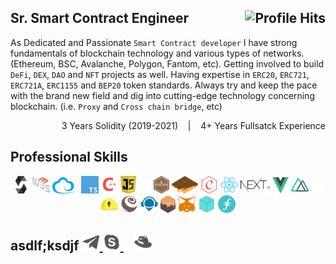 <!-- [![Banner][banner-img]][banner-link] -->

<h2>Sr. Smart Contract Engineer<img align="right" alt="Profile Hits" src="https://komarev.com/ghpvc/?username=aifeelit&style=flat-square"></h2>

<!-- ### I am a Sr. Smart Contract Engineer -->

As Dedicated and Passionate `Smart Contract developer` I have strong fundamentals of blockchain technology and various types of networks. (Ethereum, BSC, Avalanche, Polygon, Fantom, etc). Getting involved to build `DeFi`, `DEX`, `DAO` and `NFT` projects as well. Having expertise in `ERC20`, `ERC721`, `ERC721A`, `ERC1155` and `BEP20` token standards. Always try and keep the pace with the brand new field and dig into cutting-edge technology concerning blockchain.
(i.e. `Proxy` and `Cross chain bridge`, etc)
<p align="right">3 Years Solidity (2019-2021) &nbsp;&nbsp; | &nbsp;&nbsp; 4+ Years Fullsatck Experience</p>


## Professional Skills

<!-- ### Languages | Frameworks, Libraries | Tools -->

<div align="center">
  <img alt="Solidity" src="https://raw.githubusercontent.com/aifeelit/aifeelit/master/Skill/Solidity.png" height="28">
  <img alt="Web3" src="https://raw.githubusercontent.com/aifeelit/aifeelit/master/Skill/Web3.svg" height="28">
  <img alt="Ethers" src="https://raw.githubusercontent.com/aifeelit/aifeelit/master/Skill/Ethers.png" height="26">
  <img alt="Typescript" src="https://raw.githubusercontent.com/aifeelit/aifeelit/master/Skill/TypeScript.svg" height="28">
  <img alt="C++" src="https://raw.githubusercontent.com/aifeelit/aifeelit/master/Skill/C++.png" height="28">
  <img alt="Javascript" src="https://raw.githubusercontent.com/aifeelit/aifeelit/master/Skill/Javascript.svg" height="28">

  <img alt="Hardhat" src="https://raw.githubusercontent.com/aifeelit/aifeelit/master/Skill/Blank.png" height="20">

  <img alt="aaa" src="https://raw.githubusercontent.com/aifeelit/aifeelit/master/Skill/Mocha.png" height="28">
  <img alt="aaa" src="https://raw.githubusercontent.com/aifeelit/aifeelit/master/Skill/Waffle.png" height="28">
  <img alt="aaa" src="https://raw.githubusercontent.com/aifeelit/aifeelit/master/Skill/Chai.png" height="28">
  <img alt="aaa" src="https://raw.githubusercontent.com/aifeelit/aifeelit/master/Skill/React.svg" height="28">
  <img alt="aaa" src="https://raw.githubusercontent.com/aifeelit/aifeelit/master/Skill/Next.js.png" height="28">
  <img alt="aaa" src="https://raw.githubusercontent.com/aifeelit/aifeelit/master/Skill/Vue.js.svg" height="26">
  <img alt="aaa" src="https://raw.githubusercontent.com/aifeelit/aifeelit/master/Skill/Nuxt.js.svg" height="28">

  <img alt="Hardhat" src="https://raw.githubusercontent.com/aifeelit/aifeelit/master/Skill/Blank.png" height="20">

  <img alt="Hardhat" src="https://raw.githubusercontent.com/aifeelit/aifeelit/master/Skill/Hardhat.svg" height="28">
  <img alt="Truffle" src="https://raw.githubusercontent.com/aifeelit/aifeelit/master/Skill/Truffle.svg" height="28">
  <img alt="Remix" src="https://raw.githubusercontent.com/aifeelit/aifeelit/master/Skill/Remix.png" height="28">
  <img alt="Ganache" src="https://raw.githubusercontent.com/aifeelit/aifeelit/master/Skill/Ganache.png" height="28">
  <img alt="Metamask" src="https://raw.githubusercontent.com/aifeelit/aifeelit/master/Skill/Metamask.svg" height="28">
  <img alt="IPFS" src="https://raw.githubusercontent.com/aifeelit/aifeelit/master/Skill/IPFS.svg" height="28">
  <img alt="Filecoin" src="https://raw.githubusercontent.com/aifeelit/aifeelit/master/Skill/Filecoin.png" height="28">
</div>

<h2>asdlf;ksdjf <span align="right">
<!-- <p align="right"> -->
  <a href="https://t.me/hunter0129" target="_blank">
    <img alt="telegram" src="https://raw.githubusercontent.com/aifeelit/aifeelit/master/Contact/telegram.png" height="28"/>
  </a>
  <a href="https://join.skype.com/invite/D2VAg8BG65ku" target="_blank">
    <img alt="skype" src="https://raw.githubusercontent.com/aifeelit/aifeelit/master/Contact/skype.png" height="28" />
  </a>
  
  <img alt="Hardhat" src="https://raw.githubusercontent.com/aifeelit/aifeelit/master/Skill/Blank.png" height="12">

  <a href="https://github.com/aifeelit" target="_blank">
    <img alt="skype" src="https://raw.githubusercontent.com/aifeelit/aifeelit/master/Contact/website.png" height="28" />
  </a>
</p>
<!-- </span> -->
</h2>

<!-- Link anchors -->
<!-- [banner-img]: https://raw.githubusercontent.com/aifeelit/aifeelit/master/GitProfile.png -->
<!-- [banner-link]: https://github.com/aifeelit -->
<!-- [banner-link]: https://hunter0129.herokuapp.com/ -->